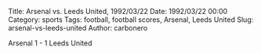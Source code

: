 Title: Arsenal vs. Leeds United, 1992/03/22
Date: 1992/03/22 00:00
Category: sports
Tags: football, football scores, Arsenal, Leeds United
Slug: arsenal-vs-leeds-united
Author: carbonero


Arsenal 1 - 1 Leeds United

